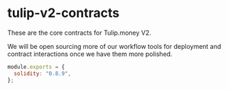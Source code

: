 # tulip-v2-contracts

These are the core contracts for Tulip.money V2.

We will be open sourcing more of our workflow tools for deployment and contract interactions once we have them more polished.

```js
module.exports = {
  solidity: "0.8.9",
};
```